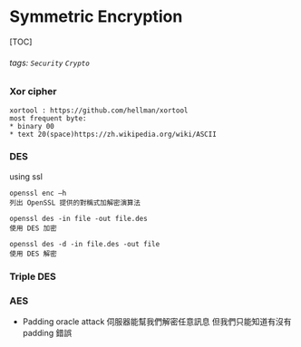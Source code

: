 # Symmetric Encryption
[TOC]
###### tags: `Security` `Crypto`

### Xor cipher
    xortool : https://github.com/hellman/xortool
    most frequent byte:
    * binary 00
    * text 20(space)https://zh.wikipedia.org/wiki/ASCII
### DES
using ssl
```
openssl enc –h
列出 OpenSSL 提供的對稱式加解密演算法

openssl des -in file -out file.des
使用 DES 加密

openssl des -d -in file.des -out file
使用 DES 解密
```
### Triple DES
### AES
* Padding oracle attack
    伺服器能幫我們解密任意訊息 但我們只能知道有沒有 padding 錯誤
